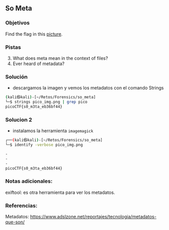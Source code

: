 ## So Meta
### Objetivos 
Find the flag in this [picture](https://jupiter.challenges.picoctf.org/static/89b371a46702a31aa9931a2a2b12f8bf/pico_img.png).
	
### Pistas
3. What does meta mean in the context of files?
2. Ever heard of metadata?

### Solución 


- descargamos la imagen y vemos los metadatos con el comando Strings

``` bash
(kali㉿kali)-[~/Retos/Forensics/so_meta]
└─$ strings pico_img.png | grep pico                    
picoCTF{s0_m3ta_eb36bf44}

```

### Solucion 2

- instalamos la herramienta `imagemagick`
``` bash
┌──(kali㉿kali)-[~/Retos/Forensics/so_meta]
└─$ identify -verbose pico_img.png 

-
-
-
picoCTF{s0_m3ta_eb36bf44}

```
### Notas adicionales:
exiftool: es otra herramienta para ver los metadatos.
### Referencias:
Metadatos: https://www.adslzone.net/reportajes/tecnologia/metadatos-que-son/
